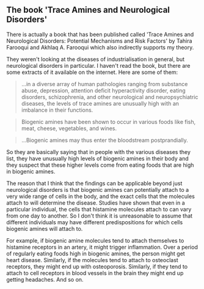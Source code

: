 ## The book 'Trace Amines and Neurological Disorders'

There is actually a book that has been published called 'Trace Amines and Neurological Disorders: Potential Mechanisms and Risk Factors' by Tahira Farooqui and Akhlaq A. Farooqui which also indirectly supports my theory.

They weren't looking at the diseases of industrialisation in general, but neurological disorders in particular. I haven't read the book, but there are some extracts of it available on the internet. Here are some of them:

> ...in a diverse array of human pathologies ranging from substance abuse, depression, attention deficit hyperactivity disorder, eating disorders, schizophrenia, and other neurological and neuropsychiatric diseases, the levels of trace amines are unusually high with an imbalance in their functions.

> Biogenic amines have been shown to occur in various foods like fish, meat, cheese, vegetables, and wines.

> ...Biogenic amines may thus enter the bloodstream postprandially.

So they are basically saying that in people with the various diseases they list, they have unusually high levels of biogenic amines in their body and they suspect that these higher levels come from eating foods that are high in biogenic amines.

The reason that I think that the findings can be applicable beyond just neurological disorders is that biogenic amines can potentially attach to a very wide range of cells in the body, and the exact cells that the molecules attach to will determine the disease. Studies have shown that even in a particular individual, the cells that histamine molecules attach to can vary from one day to another. So I don't think it is unreasonable to assume that different individuals may have different predispositions for which cells biogenic amines will attach to. 

For example, if biogenic amine molecules tend to attach themselves to histamine receptors in an artery, it might trigger inflammation. Over a period of regularly eating foods high in biogenic amines, the person might get heart disease. Similarly, if the molecules tend to attach to osteoclast receptors, they might end up with osteoporosis. Similarly, if they tend to attach to cell receptors in blood vessels in the brain they might end up getting headaches. And so on. 
